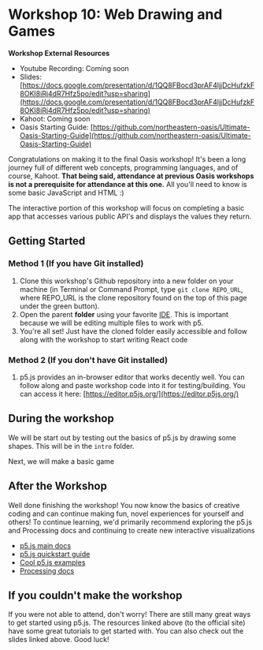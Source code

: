 # Workshop 10: Web Drawing and Games

**Workshop External Resources**

  *  Youtube Recording: Coming soon
  *  Slides: [https://docs.google.com/presentation/d/1QQ8FBocd3prAF4ljjDcHufzkF8OKI8iRj4dR7Hfz5po/edit?usp=sharing](https://docs.google.com/presentation/d/1QQ8FBocd3prAF4ljjDcHufzkF8OKI8iRj4dR7Hfz5po/edit?usp=sharing)
  * Kahoot: Coming soon
  * Oasis Starting Guide: [https://github.com/northeastern-oasis/Ultimate-Oasis-Starting-Guide](https://github.com/northeastern-oasis/Ultimate-Oasis-Starting-Guide)

Congratulations on making it to the final Oasis workshop! It's been a long journey full of different web concepts, programming languages, and of course, Kahoot. **That being said, attendance at previous Oasis workshops is not a prerequisite for attendance at this one.** All you'll need to know is some basic JavaScript and HTML :)

The interactive portion of this workshop will focus on completing a basic app that accesses various public API's and displays the values they return. 

## Getting Started

### Method 1 (If you have Git installed)

1. Clone this workshop's Github repository into a new folder on your machine (in Terminal or Command Prompt, type `git clone REPO_URL`, where REPO_URL is the clone repository found on the top of this page under the green button). 
2. Open the parent **folder** using your favorite [IDE](https://github.com/northeastern-oasis/Ultimate-Oasis-Starting-Guide/tree/master/IDEs). This is important because we will be editing multiple files to work with p5.
3. You're all set! Just have the cloned folder easily accessible and follow along with the workshop to start writing React code

### Method 2 (If you don't have Git installed)

1. p5.js provides an in-browser editor that works decently well. You can follow along and paste workshop code into it for testing/building. You can access it here: [https://editor.p5js.org/](https://editor.p5js.org/)

## During the workshop

We will be start out by testing out the basics of p5.js by drawing some shapes. This will be in the `intro` folder.

Next, we will make a basic game 

## After the Workshop

Well done finishing the workshop! You now know the basics of creative coding and can continue making fun, novel experiences for yourself and others! To continue learning, we'd primarily recommend exploring the p5.js and Processing docs and continuing to create new interactive visualizations

  *   [p5.js main docs](https://p5js.org/)
  *   [p5.js quickstart guide](https://p5js.org/get-started/)
  *   [Cool p5.js examples](https://p5js.org/examples/)
  *   [Processing docs](https://processing.org/tutorials/)

## If you couldn't make the workshop

If you were not able to attend, don't worry! There are still many great ways to get started using p5.js. The resources linked above (to the official site) have some great tutorials to get started with. You can also check out the slides linked above. Good luck!
